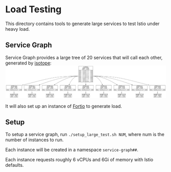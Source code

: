 # Load Testing

This directory contains tools to generate large services to test Istio under heavy load.

## Service Graph

Service Graph provides a large tree of 20 services that will call each other, generated by [isotope](/isotope):
![service-graph-diagram.png](service-graph-diagram.png)

It will also set up an instance of [Fortio](https://github.com/fortio/fortio#fortio) to generate load.

## Setup

To setup a service graph, run `./setup_large_test.sh NUM`, where num is the number of instances to run.

Each instance will be created in a namespace `service-graph##`.

Each instance requests roughly 6 vCPUs and 6Gi of memory with Istio defaults.
